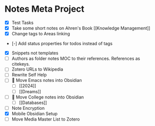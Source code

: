 # Notes Meta Project
- [x] Test Tasks
- [x] Take some short notes on Ahren's Book [[Knowledge Management]]
- [x] Change tags to Areas linking
- [-] Add status properties for todos instead of tags
- [x] Snippets not templates
- [ ] Authors as folder notes MOC to their references. References as citekeys.
- [ ] Zotero URLs to Wikipedia
- [ ] Rewrite Self Help
- [ ] 🔼 Move Emacs notes into Obsidian
	- [ ] [[2024]]
	- [ ] [[Dreams]]
- [ ] 🔼 Move College notes into Obsidian
	- [ ] [[Databases]]
- [ ] Note Encryption
- [x] Mobile Obsidian Setup
- [ ] Move Media Master List to Zotero

